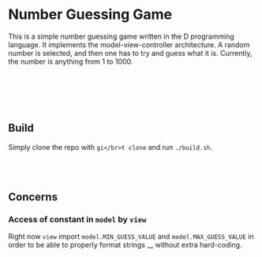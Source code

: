 # Number Guessing Game

This is a simple number guessing game written in the D programming language. It implements the model-view-controller architecture.
A random number is selected, and then one has to try and guess what it is. Currently, the number is anything from 1 to 1000.
</br></br></br></br></br></br>



## Build
Simply clone the repo with `gi</br>t clone` and run `./build.sh`.
</br></br></br></br>


## Concerns

### Access of constant in `model` by `view`
Right now `view` import `model.MIN_GUESS_VALUE` and `model.MAX_GUESS_VALUE` in order to be able to properly format strings __ without extra hard-coding.
</br></br>
